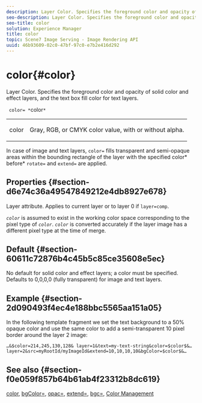```yaml
---
description: Layer Color. Specifies the foreground color and opacity of solid color and effect layers, and the text box fill color for text layers.
seo-description: Layer Color. Specifies the foreground color and opacity of solid color and effect layers, and the text box fill color for text layers.
seo-title: color
solution: Experience Manager
title: color
topic: Scene7 Image Serving - Image Rendering API
uuid: 46b93609-02c0-47bf-97c0-e7b2e416d292
---
```


# color{#color}

Layer Color. Specifies the foreground color and opacity of solid color and effect layers, and the text box fill color for text layers.

 ` color= *`color`*`

<table id="simpletable_68645167998A42229CEF858909FD447E"> 
 <tr class="strow"> 
  <td class="stentry"> <p> <span class="codeph"> <span class="varname"> color </span> </span> </p> </td> 
  <td class="stentry"> <p>Gray, RGB, or CMYK color value, with or without alpha. </p> </td> 
 </tr> 
</table>

In case of image and text layers, `color=` fills transparent and semi-opaque areas within the bounding rectangle of the layer with the specified color* before* `rotate=` and `extend=` are applied.

## Properties {#section-d6e74c36a49547849212e4db8927e678}

Layer attribute. Applies to current layer or to layer 0 if `layer=comp`.

*`color`* is assumed to exist in the working color space corresponding to the pixel type of *`color`*. *`color`* is converted accurately if the layer image has a different pixel type at the time of merge.

## Default {#section-60611c72876b4c45b5c85ce35608e5ec}

No default for solid color and effect layers; a color must be specified. Defaults to 0,0,0,0 (fully transparent) for image and text layers.

## Example {#section-2d090493f4ec4e188bbc5565aa151a05}

In the following template fragment we set the text background to a 50% opaque color and use the same color to add a semi-transparent 10 pixel border around the layer 2 image:

`…&$color=214,245,130,128& layer=1&text=my-text-string&color=$color$&… layer=2&src=myRootId/myImageId&extend=10,10,10,10&bgColor=$color$&…`

## See also {#section-f0e059f857b64b61ab4f23312b8dc619}

[color](../../../../../is-api/http-ref/image-serving-api-ref/c-http-protocol-reference/c-data-types/r-is-http-color.md#reference-0fdb264a3aed4bd78451bb55311f6e93), [bgColor=](../../../../../is-api/http-ref/image-serving-api-ref/c-http-protocol-reference/c-command-reference/r-bgcolor.md#reference-441371ba4ef54fe781887c5ae448f6ab), [opac=](../../../../../is-api/http-ref/image-serving-api-ref/c-http-protocol-reference/c-command-reference/r-opac.md#reference-d2269b51aca34599a08d0a46ee5c27e5), [extend=](../../../../../is-api/http-ref/image-serving-api-ref/c-http-protocol-reference/c-command-reference/r-extend.md#reference-7e9156beb285459d830e2d56782a74ac), [bgc=](../../../../../is-api/http-ref/image-serving-api-ref/c-http-protocol-reference/c-command-reference/r-bgc.md#reference-53376175f617446fbe5c69120f834b88), [Color Management](../../../../../is-api/http-ref/image-serving-api-ref/c-http-protocol-reference/c-syntax-and-features/r-color-management.md#reference-c7e4a72d589145189f7e4bcb6b4544d7) 
